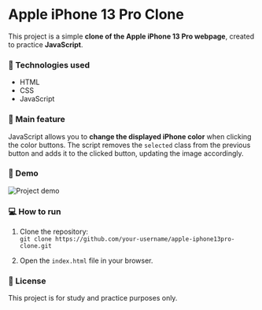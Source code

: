 # Apple iPhone 13 Pro Clone

This project is a simple **clone of the Apple iPhone 13 Pro webpage**, created to practice **JavaScript**.

### 🚀 Technologies used

- HTML  
- CSS  
- JavaScript

### 🎯 Main feature

JavaScript allows you to **change the displayed iPhone color** when clicking the color buttons. The script removes the `selected` class from the previous button and adds it to the clicked button, updating the image accordingly.

### 📸 Demo

![Project demo](./example.gif)

### 💻 How to run

1. Clone the repository:  
   `git clone https://github.com/your-username/apple-iphone13pro-clone.git`

2. Open the `index.html` file in your browser.

### 📄 License

This project is for study and practice purposes only.
